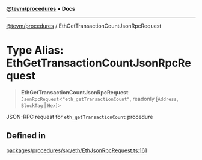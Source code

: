[**@tevm/procedures**](../README.md) • **Docs**

***

[@tevm/procedures](../globals.md) / EthGetTransactionCountJsonRpcRequest

# Type Alias: EthGetTransactionCountJsonRpcRequest

> **EthGetTransactionCountJsonRpcRequest**: `JsonRpcRequest`\<`"eth_getTransactionCount"`, readonly [`Address`, `BlockTag` \| `Hex`]\>

JSON-RPC request for `eth_getTransactionCount` procedure

## Defined in

[packages/procedures/src/eth/EthJsonRpcRequest.ts:161](https://github.com/evmts/tevm-monorepo/blob/main/packages/procedures/src/eth/EthJsonRpcRequest.ts#L161)
